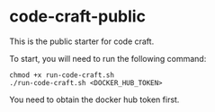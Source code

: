# code-craft-public

This is the public starter for code craft. 

To start, you will need to run the following command:

```
chmod +x run-code-craft.sh
./run-code-craft.sh <DOCKER_HUB_TOKEN>
```

You need to obtain the docker hub token first. 
